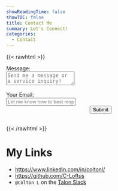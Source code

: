```yaml
---
showReadingTime: false
showTOC: false
title: Contact Me
summary: Let's Connect!
categories:
  - Contact
---
```


{{< rawhtml >}}
<!-- <style>
input[type="text"],
input[type="email"],
textarea {
  border: none;
  border-radius: 5px;
  padding: 10px;
  background-color: var(--secondary); /* Set your desired background color */
  outline: none;
}


</style> -->

<style>

</style>

<form action="https://getform.io/f/361378af-87a4-4f95-8a69-a9fc7998783e" method="POST">
    <!-- add hidden Honeypot input to prevent spams -->
    <input type="hidden" name="_gotcha" style="display:none !important">
    <label for="message">Message:</label><br>
    <textarea id="message" name="message" placeholder="Send me a message or a service inquiry!"></textarea><br><br>
    <label for="email">Your Email:</label><br>
    <input type="email" id="email" name="email" placeholder="Let me know how to best respond to you!" required><br>
    <center>
    <button type="submit" class="submit">Submit</button>
    </center>
    <span id="email-error" class="error-message"></span><br>

</form>

<script>
  function validateForm() {
    var emailInput = document.getElementById("email");
    var emailError = document.getElementById("email-error");
    // Check if the email input is valid
    if (!emailInput.validity.valid) {
      emailError.textContent = "Please enter a valid email address.";
      return false; // Prevent form submission
    } else {
      emailError.textContent = ""; // Clear error message
      return true; // Allow form submission
    }
  }
</script>

{{< /rawhtml >}}


# My Links

- https://www.linkedin.com/in/coltonl/
- https://github.com/C-Loftus
- `@Colton L` on the [Talon Slack](https://talonvoice.slack.com/team/U02S1LGCH9A)
<!-- - Email: p4e6e09vr [-at-] mozmail (dot) com
  - Forwards to my main email to prevent spam -->

